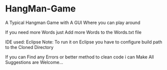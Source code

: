 # HangMan-Game
A Typical Hangman Game with A GUI 
Where you can play around

If you need more Words just Add more Words to the Words.txt file

IDE used:
Eclipse
Note: To run it on Eclipse you have to configure build path to the Cloned Directory

If you can Find any Errors or better method to clean code i can Make 
All Suggestions are Welcome... 
